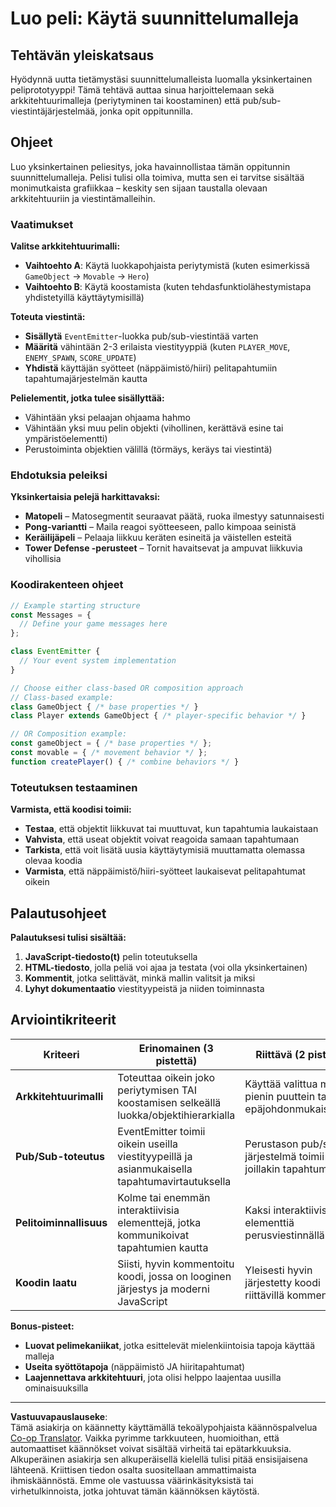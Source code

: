 <!--
CO_OP_TRANSLATOR_METADATA:
{
  "original_hash": "c8fc39a014d08247c082878122e2ba73",
  "translation_date": "2025-10-23T00:42:44+00:00",
  "source_file": "6-space-game/1-introduction/assignment.md",
  "language_code": "fi"
}
-->
# Luo peli: Käytä suunnittelumalleja

## Tehtävän yleiskatsaus

Hyödynnä uutta tietämystäsi suunnittelumalleista luomalla yksinkertainen peliprototyyppi! Tämä tehtävä auttaa sinua harjoittelemaan sekä arkkitehtuurimalleja (periytyminen tai koostaminen) että pub/sub-viestintäjärjestelmää, jonka opit oppitunnilla.

## Ohjeet

Luo yksinkertainen peliesitys, joka havainnollistaa tämän oppitunnin suunnittelumalleja. Pelisi tulisi olla toimiva, mutta sen ei tarvitse sisältää monimutkaista grafiikkaa – keskity sen sijaan taustalla olevaan arkkitehtuuriin ja viestintämalleihin.

### Vaatimukset

**Valitse arkkitehtuurimalli:**
- **Vaihtoehto A**: Käytä luokkapohjaista periytymistä (kuten esimerkissä `GameObject` → `Movable` → `Hero`)
- **Vaihtoehto B**: Käytä koostamista (kuten tehdasfunktiolähestymistapa yhdistetyillä käyttäytymisillä)

**Toteuta viestintä:**
- **Sisällytä** `EventEmitter`-luokka pub/sub-viestintää varten
- **Määritä** vähintään 2-3 erilaista viestityyppiä (kuten `PLAYER_MOVE`, `ENEMY_SPAWN`, `SCORE_UPDATE`)
- **Yhdistä** käyttäjän syötteet (näppäimistö/hiiri) pelitapahtumiin tapahtumajärjestelmän kautta

**Pelielementit, jotka tulee sisällyttää:**
- Vähintään yksi pelaajan ohjaama hahmo
- Vähintään yksi muu pelin objekti (vihollinen, kerättävä esine tai ympäristöelementti)
- Perustoiminta objektien välillä (törmäys, keräys tai viestintä)

### Ehdotuksia peleiksi

**Yksinkertaisia pelejä harkittavaksi:**
- **Matopeli** – Matosegmentit seuraavat päätä, ruoka ilmestyy satunnaisesti
- **Pong-variantti** – Maila reagoi syötteeseen, pallo kimpoaa seinistä
- **Keräilijäpeli** – Pelaaja liikkuu keräten esineitä ja väistellen esteitä
- **Tower Defense -perusteet** – Tornit havaitsevat ja ampuvat liikkuvia vihollisia

### Koodirakenteen ohjeet

```javascript
// Example starting structure
const Messages = {
  // Define your game messages here
};

class EventEmitter {
  // Your event system implementation
}

// Choose either class-based OR composition approach
// Class-based example:
class GameObject { /* base properties */ }
class Player extends GameObject { /* player-specific behavior */ }

// OR Composition example:
const gameObject = { /* base properties */ };
const movable = { /* movement behavior */ };
function createPlayer() { /* combine behaviors */ }
```

### Toteutuksen testaaminen

**Varmista, että koodisi toimii:**
- **Testaa**, että objektit liikkuvat tai muuttuvat, kun tapahtumia laukaistaan
- **Vahvista**, että useat objektit voivat reagoida samaan tapahtumaan
- **Tarkista**, että voit lisätä uusia käyttäytymisiä muuttamatta olemassa olevaa koodia
- **Varmista**, että näppäimistö/hiiri-syötteet laukaisevat pelitapahtumat oikein

## Palautusohjeet

**Palautuksesi tulisi sisältää:**
1. **JavaScript-tiedosto(t)** pelin toteutuksella
2. **HTML-tiedosto**, jolla peliä voi ajaa ja testata (voi olla yksinkertainen)
3. **Kommentit**, jotka selittävät, minkä mallin valitsit ja miksi
4. **Lyhyt dokumentaatio** viestityypeistä ja niiden toiminnasta

## Arviointikriteerit

| Kriteeri | Erinomainen (3 pistettä) | Riittävä (2 pistettä) | Parannettavaa (1 piste) |
|----------|--------------------------|-----------------------|-------------------------|
| **Arkkitehtuurimalli** | Toteuttaa oikein joko periytymisen TAI koostamisen selkeällä luokka/objektihierarkialla | Käyttää valittua mallia pienin puuttein tai epäjohdonmukaisuuksin | Yrittää käyttää mallia, mutta toteutuksessa on merkittäviä ongelmia |
| **Pub/Sub-toteutus** | EventEmitter toimii oikein useilla viestityypeillä ja asianmukaisella tapahtumavirtautuksella | Perustason pub/sub-järjestelmä toimii joillakin tapahtumilla | Tapahtumajärjestelmä on olemassa, mutta ei toimi luotettavasti |
| **Pelitoiminnallisuus** | Kolme tai enemmän interaktiivisia elementtejä, jotka kommunikoivat tapahtumien kautta | Kaksi interaktiivista elementtiä perusviestinnällä | Yksi elementti reagoi tapahtumiin tai perustoimintaan |
| **Koodin laatu** | Siisti, hyvin kommentoitu koodi, jossa on looginen järjestys ja moderni JavaScript | Yleisesti hyvin järjestetty koodi riittävillä kommenteilla | Koodi toimii, mutta puuttuu järjestystä tai selkeitä kommentteja |

**Bonus-pisteet:**
- **Luovat pelimekaniikat**, jotka esittelevät mielenkiintoisia tapoja käyttää malleja
- **Useita syöttötapoja** (näppäimistö JA hiiritapahtumat)
- **Laajennettava arkkitehtuuri**, jota olisi helppo laajentaa uusilla ominaisuuksilla

---

**Vastuuvapauslauseke**:  
Tämä asiakirja on käännetty käyttämällä tekoälypohjaista käännöspalvelua [Co-op Translator](https://github.com/Azure/co-op-translator). Vaikka pyrimme tarkkuuteen, huomioithan, että automaattiset käännökset voivat sisältää virheitä tai epätarkkuuksia. Alkuperäinen asiakirja sen alkuperäisellä kielellä tulisi pitää ensisijaisena lähteenä. Kriittisen tiedon osalta suositellaan ammattimaista ihmiskäännöstä. Emme ole vastuussa väärinkäsityksistä tai virhetulkinnoista, jotka johtuvat tämän käännöksen käytöstä.